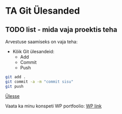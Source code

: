# TA Git Ülesanded
<a name="readme-top"></a>

## TODO list - mida vaja proektis teha
Arvestuse saamiseks on vaja teha:

* Kõik Git ülesandeid:
  * Add
  * Commit
  * Push

```bash
git add .
git commit -a -m "commit sisu"
git push
```
<a href="#readme-top">Ülesse</a>

Vaata ka minu konspeti WP portfoolio:
<a href="https://burdyga6.wordpress.com/" target="_blank">WP link</a>

